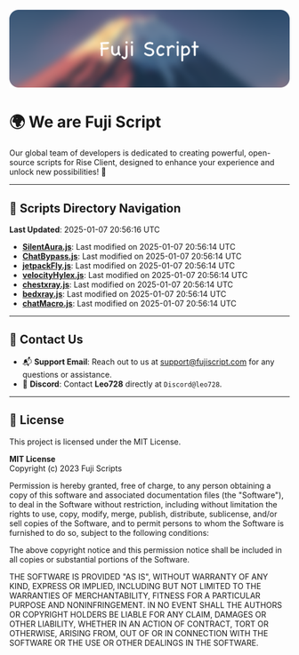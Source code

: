 ![Banner](.github/b.webp)

# 🌍 **We are Fuji Script**

Our global team of developers is dedicated to creating powerful, open-source scripts for Rise Client, designed to enhance your experience and unlock new possibilities! 🌟

---
<!-- SCRIPTS_NAVIGATION_START -->
## 📂 **Scripts Directory Navigation**

**Last Updated**: 2025-01-07 20:56:16 UTC

- **[SilentAura.js](scripts/SilentAura.js)**: Last modified on 2025-01-07 20:56:14 UTC
- **[ChatBypass.js](scripts/ChatBypass.js)**: Last modified on 2025-01-07 20:56:14 UTC
- **[jetpackFly.js](scripts/jetpackFly.js)**: Last modified on 2025-01-07 20:56:14 UTC
- **[velocityHylex.js](scripts/velocityHylex.js)**: Last modified on 2025-01-07 20:56:14 UTC
- **[chestxray.js](scripts/chestxray.js)**: Last modified on 2025-01-07 20:56:14 UTC
- **[bedxray.js](scripts/bedxray.js)**: Last modified on 2025-01-07 20:56:14 UTC
- **[chatMacro.js](scripts/chatMacro.js)**: Last modified on 2025-01-07 20:56:14 UTC

<!-- SCRIPTS_NAVIGATION_END -->

---

## 💬 **Contact Us**  
- 📬 **Support Email**: Reach out to us at [support@fujiscript.com](mailto:support@fujiscript.com) for any questions or assistance.  
- 💬 **Discord**: Contact **Leo728** directly at `Discord@leo728`.

---

## 📜 **License**

This project is licensed under the MIT License.  

**MIT License**  
Copyright (c) 2023 Fuji Scripts  

Permission is hereby granted, free of charge, to any person obtaining a copy of this software and associated documentation files (the "Software"), to deal in the Software without restriction, including without limitation the rights to use, copy, modify, merge, publish, distribute, sublicense, and/or sell copies of the Software, and to permit persons to whom the Software is furnished to do so, subject to the following conditions:  

The above copyright notice and this permission notice shall be included in all copies or substantial portions of the Software.  

THE SOFTWARE IS PROVIDED "AS IS", WITHOUT WARRANTY OF ANY KIND, EXPRESS OR IMPLIED, INCLUDING BUT NOT LIMITED TO THE WARRANTIES OF MERCHANTABILITY, FITNESS FOR A PARTICULAR PURPOSE AND NONINFRINGEMENT. IN NO EVENT SHALL THE AUTHORS OR COPYRIGHT HOLDERS BE LIABLE FOR ANY CLAIM, DAMAGES OR OTHER LIABILITY, WHETHER IN AN ACTION OF CONTRACT, TORT OR OTHERWISE, ARISING FROM, OUT OF OR IN CONNECTION WITH THE SOFTWARE OR THE USE OR OTHER DEALINGS IN THE SOFTWARE.  
